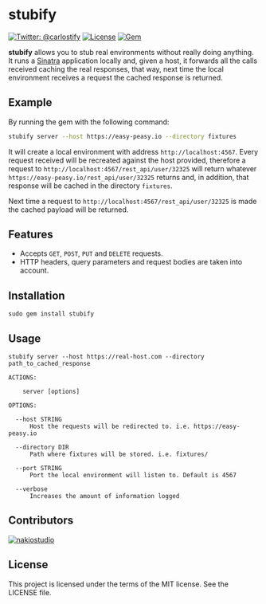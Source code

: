 # stubify

[![Twitter: @carlostify](https://img.shields.io/badge/contact-@carlostify-blue.svg?style=flat)](https://twitter.com/carlostify)
[![License](https://img.shields.io/badge/license-MIT-green.svg?style=flat)](https://github.com/nakiostudio/xcov/blob/master/LICENSE)
[![Gem](https://img.shields.io/gem/v/stubify.svg?style=flat)](http://rubygems.org/gems/stubify)

**stubify** allows you to stub real environments without really doing anything. It runs a [Sinatra](https://github.com/sinatra/sinatra)
application locally and, given a host, it forwards all the calls received caching the real responses, that way, next time the local
environment receives a request the cached response is returned.

## Example

By running the gem with the following command:
```bash
stubify server --host https://easy-peasy.io --directory fixtures
```

It will create a local environment with address `http://localhost:4567`. Every request received will be recreated against the host
provided, therefore a request to `http://localhost:4567/rest_api/user/32325` will return whatever `https://easy-peasy.io/rest_api/user/32325`
returns and, in addition, that response will be cached in the directory `fixtures`.

Next time a request to `http://localhost:4567/rest_api/user/32325` is made the cached payload will be returned.

## Features

* Accepts `GET`, `POST`, `PUT` and `DELETE` requests.
* HTTP headers, query parameters and request bodies are taken into account.

## Installation

```
sudo gem install stubify
```

## Usage

```
stubify server --host https://real-host.com --directory path_to_cached_response

ACTIONS:

    server [options]

OPTIONS:

  --host STRING
      Host the requests will be redirected to. i.e. https://easy-peasy.io

  --directory DIR
      Path where fixtures will be stored. i.e. fixtures/

  --port STRING
      Port the local environment will listen to. Default is 4567

  --verbose
      Increases the amount of information logged
```

## Contributors

[![nakiostudio](https://avatars2.githubusercontent.com/u/1814571?v=3&s=50)](https://github.com/nakiostudio)

## License

This project is licensed under the terms of the MIT license. See the LICENSE file.
